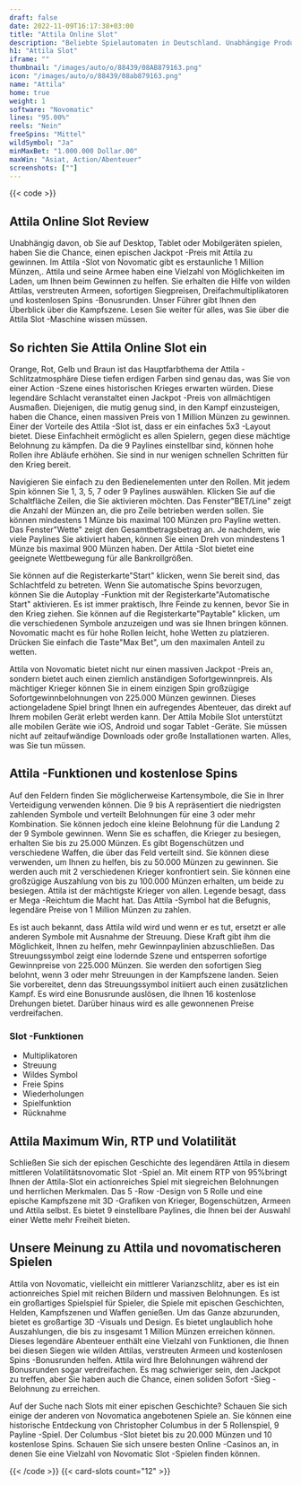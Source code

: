 ```yaml
---
draft: false
date: 2022-11-09T16:17:38+03:00
title: "Attila Online Slot"
description: "Beliebte Spielautomaten in Deutschland. Unabhängige Produktbewertungen und exklusive Anmeldeangebote. Jetzt spielen!"
h1: "Attila Slot"
iframe: ""
thumbnail: "/images/auto/o/88439/08AB879163.png"
icon: "/images/auto/o/88439/08ab879163.png"
name: "Attila"
home: true
weight: 1
software: "Novomatic"
lines: "95.00%"
reels: "Nein"
freeSpins: "Mittel"
wildSymbol: "Ja"
minMaxBet: "1.000.000 Dollar.00"
maxWin: "Asiat, Action/Abenteuer"
screenshots: [""]
---
```


{{< code >}}<h2>Attila Online Slot Review</h2><p>Unabhängig davon, ob Sie auf Desktop, Tablet oder Mobilgeräten spielen, haben Sie die Chance, einen epischen Jackpot -Preis mit Attila zu gewinnen. Im Attila -Slot von Novomatic gibt es erstaunliche 1 Million Münzen,. Attila und seine Armee haben eine Vielzahl von Möglichkeiten im Laden, um Ihnen beim Gewinnen zu helfen. Sie erhalten die Hilfe von wilden Attilas, verstreuten Armeen, sofortigen Siegpreisen, Dreifachmultiplikatoren und kostenlosen Spins -Bonusrunden. Unser Führer gibt Ihnen den Überblick über die Kampfszene. Lesen Sie weiter für alles, was Sie über die Attila Slot -Maschine wissen müssen.</p><h2>So richten Sie Attila Online Slot ein</h2><p>Orange, Rot, Gelb und Braun ist das Hauptfarbthema der Attila -Schlitzatmosphäre Diese tiefen erdigen Farben sind genau das, was Sie von einer Action -Szene eines historischen Krieges erwarten würden. Diese legendäre Schlacht veranstaltet einen Jackpot -Preis von allmächtigen Ausmaßen. Diejenigen, die mutig genug sind, in den Kampf einzusteigen, haben die Chance, einen massiven Preis von 1 Million Münzen zu gewinnen. Einer der Vorteile des Attila -Slot ist, dass er ein einfaches 5x3 -Layout bietet. Diese Einfachheit ermöglicht es allen Spielern, gegen diese mächtige Belohnung zu kämpfen. Da die 9 Paylines einstellbar sind, können hohe Rollen ihre Abläufe erhöhen. Sie sind in nur wenigen schnellen Schritten für den Krieg bereit.</p><p>Navigieren Sie einfach zu den Bedienelementen unter den Rollen. Mit jedem Spin können Sie 1, 3, 5, 7 oder 9 Paylines auswählen. Klicken Sie auf die Schaltfläche Zeilen, die Sie aktivieren möchten. Das Fenster"BET/Line" zeigt die Anzahl der Münzen an, die pro Zeile betrieben werden sollen. Sie können mindestens 1 Münze bis maximal 100 Münzen pro Payline wetten. Das Fenster"Wette" zeigt den Gesamtbetragsbetrag an. Je nachdem, wie viele Paylines Sie aktiviert haben, können Sie einen Dreh von mindestens 1 Münze bis maximal 900 Münzen haben. Der Attila -Slot bietet eine geeignete Wettbewegung für alle Bankrollgrößen.</p><p>Sie können auf die Registerkarte"Start" klicken, wenn Sie bereit sind, das Schlachtfeld zu betreten. Wenn Sie automatische Spins bevorzugen, können Sie die Autoplay -Funktion mit der Registerkarte"Automatische Start" aktivieren. Es ist immer praktisch, Ihre Feinde zu kennen, bevor Sie in den Krieg ziehen. Sie können auf die Registerkarte"Paytable" klicken, um die verschiedenen Symbole anzuzeigen und was sie Ihnen bringen können. Novomatic macht es für hohe Rollen leicht, hohe Wetten zu platzieren. Drücken Sie einfach die Taste"Max Bet", um den maximalen Anteil zu wetten.</p><p>Attila von Novomatic bietet nicht nur einen massiven Jackpot -Preis an, sondern bietet auch einen ziemlich anständigen Sofortgewinnpreis. Als mächtiger Krieger können Sie in einem einzigen Spin großzügige Sofortgewinnbelohnungen von 225.000 Münzen gewinnen. Dieses actiongeladene Spiel bringt Ihnen ein aufregendes Abenteuer, das direkt auf Ihrem mobilen Gerät erlebt werden kann. Der Attila Mobile Slot unterstützt alle mobilen Geräte wie iOS, Android und sogar Tablet -Geräte. Sie müssen nicht auf zeitaufwändige Downloads oder große Installationen warten. Alles, was Sie tun müssen.</p><h2>Attila -Funktionen und kostenlose Spins</h2><p>Auf den Feldern finden Sie möglicherweise Kartensymbole, die Sie in Ihrer Verteidigung verwenden können. Die 9 bis A repräsentiert die niedrigsten zahlenden Symbole und verteilt Belohnungen für eine 3 oder mehr Kombination. Sie können jedoch eine kleine Belohnung für die Landung 2 der 9 Symbole gewinnen. Wenn Sie es schaffen, die Krieger zu besiegen, erhalten Sie bis zu 25.000 Münzen. Es gibt Bogenschützen und verschiedene Waffen, die über das Feld verteilt sind. Sie können diese verwenden, um Ihnen zu helfen, bis zu 50.000 Münzen zu gewinnen. Sie werden auch mit 2 verschiedenen Krieger konfrontiert sein. Sie können eine großzügige Auszahlung von bis zu 100.000 Münzen erhalten, um beide zu besiegen. Attila ist der mächtigste Krieger von allen. Legende besagt, dass er Mega -Reichtum die Macht hat. Das Attila -Symbol hat die Befugnis, legendäre Preise von 1 Million Münzen zu zahlen.</p><p>Es ist auch bekannt, dass Attila wild wird und wenn er es tut, ersetzt er alle anderen Symbole mit Ausnahme der Streuung. Diese Kraft gibt ihm die Möglichkeit, Ihnen zu helfen, mehr Gewinnpaylinien abzuschließen. Das Streuungssymbol zeigt eine lodernde Szene und entsperren sofortige Gewinnpreise von 225.000 Münzen. Sie werden den sofortigen Sieg belohnt, wenn 3 oder mehr Streuungen in der Kampfszene landen. Seien Sie vorbereitet, denn das Streuungssymbol initiiert auch einen zusätzlichen Kampf. Es wird eine Bonusrunde auslösen, die Ihnen 16 kostenlose Drehungen bietet. Darüber hinaus wird es alle gewonnenen Preise verdreifachen.</p><h3>
Slot -Funktionen</h3><ul>
<li></span>
Multiplikatoren</li>
<li></span>
Streuung</li>
<li></span>
Wildes Symbol</li>
<li></span>
Freie Spins</li>
<li></span>
Wiederholungen</li>
<li></span>
Spielfunktion</li>
<li></span>
Rücknahme</li></ul><h2>Attila Maximum Win, RTP und Volatilität</h2><p>Schließen Sie sich der epischen Geschichte des legendären Attila in diesem mittleren Volatilitätsnovomatic Slot -Spiel an. Mit einem RTP von 95%bringt Ihnen der Attila-Slot ein actionreiches Spiel mit siegreichen Belohnungen und herrlichen Merkmalen. Das 5 -Row -Design von 5 Rolle und eine epische Kampfszene mit 3D -Grafiken von Krieger, Bogenschützen, Armeen und Attila selbst. Es bietet 9 einstellbare Paylines, die Ihnen bei der Auswahl einer Wette mehr Freiheit bieten.</p><h2>Unsere Meinung zu Attila und novomatischeren Spielen</h2><p>Attila von Novomatic, vielleicht ein mittlerer Varianzschlitz, aber es ist ein actionreiches Spiel mit reichen Bildern und massiven Belohnungen. Es ist ein großartiges Spielspiel für Spieler, die Spiele mit epischen Geschichten, Helden, Kampfszenen und Waffen genießen. Um das Ganze abzurunden, bietet es großartige 3D -Visuals und Design. Es bietet unglaublich hohe Auszahlungen, die bis zu insgesamt 1 Million Münzen erreichen können. Dieses legendäre Abenteuer enthält eine Vielzahl von Funktionen, die Ihnen bei diesen Siegen wie wilden Attilas, verstreuten Armeen und kostenlosen Spins -Bonusrunden helfen. Attila wird Ihre Belohnungen während der Bonusrunden sogar verdreifachen. Es mag schwieriger sein, den Jackpot zu treffen, aber Sie haben auch die Chance, einen soliden Sofort -Sieg -Belohnung zu erreichen.</p><p>Auf der Suche nach Slots mit einer epischen Geschichte? Schauen Sie sich einige der anderen von Novomatica angebotenen Spiele an. Sie können eine historische Entdeckung von Christopher Columbus in der 5 Rollenspiel, 9 Payline -Spiel. Der Columbus -Slot bietet bis zu 20.000 Münzen und 10 kostenlose Spins. Schauen Sie sich unsere besten Online -Casinos an, in denen Sie eine Vielzahl von Novomatic Slot -Spielen finden können.</p>{{< /code >}}
 {{< card-slots count="12" >}}